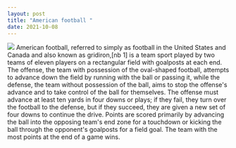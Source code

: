 ```yaml
--- 
layout: post 
title: "American football " 
date: 2021-10-08 
--- 
```

  <img src="https://www.google.com/imgres?imgurl=http%3A%2F%2Floodibee.com%2Fwp-content%2Fuploads%2Fnfl-league-logo.png&imgrefurl=http%3A%2F%2Floodibee.com%2Fnfl%2F&tbnid=lWUibQgCJwmZAM&vet=12ahUKEwjOl5K28LrzAhW8gM4BHUo2CnIQMygAegUIARC3AQ..i&docid=arv-OEftbf2_kM&w=500&h=500&q=american%20football%20logo%20non%20copyright&hl=en-US&client=firefox-b-d&ved=2ahUKEwjOl5K28LrzAhW8gM4BHUo2CnIQMygAegUIARC3AQ"/>
American football, referred to simply as football in the United States and Canada and also known as gridiron,[nb 1] is a team sport played by two teams of eleven players on a rectangular field with goalposts at each end. The offense, the team with possession of the oval-shaped football, attempts to advance down the field by running with the ball or passing it, while the defense, the team without possession of the ball, aims to stop the offense's advance and to take control of the ball for themselves. The offense must advance at least ten yards in four downs or plays; if they fail, they turn over the football to the defense, but if they succeed, they are given a new set of four downs to continue the drive. Points are scored primarily by advancing the ball into the opposing team's end zone for a touchdown or kicking the ball through the opponent's goalposts for a field goal. The team with the most points at the end of a game wins. 

